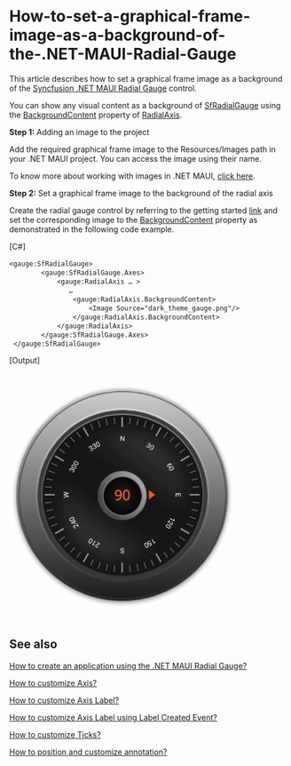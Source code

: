 # How-to-set-a-graphical-frame-image-as-a-background-of-the-.NET-MAUI-Radial-Gauge
This article describes how to set a graphical frame image as a background of the [Syncfusion .NET MAUI Radial Gauge](https://www.syncfusion.com/maui-controls/maui-radial-gauge) control.

You can show any visual content as a background of [SfRadialGauge](https://help.syncfusion.com/cr/maui/Syncfusion.Maui.Gauges.SfRadialGauge.html) using the [BackgroundContent](https://help.syncfusion.com/cr/maui/Syncfusion.Maui.Gauges.RadialAxis.html#Syncfusion_Maui_Gauges_RadialAxis_BackgroundContent)
property of [RadialAxis](https://help.syncfusion.com/cr/maui/Syncfusion.Maui.Gauges.RadialAxis.html).

**Step 1:** Adding an image to the project

Add the required graphical frame image to the Resources/Images path in your .NET MAUI project. You can access the image using their name.

To know more about working with images in .NET MAUI, [click here](https://docs.microsoft.com/en-us/dotnet/maui/user-interface/controls/image).

**Step 2:** Set a graphical frame image to the background of the radial axis

Create the radial gauge control by referring to the getting started [link](https://help.syncfusion.com/maui/radialgauge/getting-started#creating-an-application-using-the-net-maui-radial-gauge) and set the corresponding image to the [BackgroundContent](https://help.syncfusion.com/cr/maui/Syncfusion.Maui.Gauges.RadialAxis.html#Syncfusion_Maui_Gauges_RadialAxis_BackgroundContent) property as demonstrated in the following code example.

[C#]
```
<gauge:SfRadialGauge>
        <gauge:SfRadialGauge.Axes>
            <gauge:RadialAxis … >
               …
                <gauge:RadialAxis.BackgroundContent>
                    <Image Source="dark_theme_gauge.png"/>
                </gauge:RadialAxis.BackgroundContent>
            </gauge:RadialAxis>
        </gauge:SfRadialGauge.Axes>
 </gauge:SfRadialGauge>

```

[Output]

![](Output.png)

## See also

[How to create an application using the .NET MAUI Radial Gauge?](https://help.syncfusion.com/maui/radialgauge/getting-started#creating-an-application-using-the-net-maui-radial-gauge)

[How to customize Axis?](https://help.syncfusion.com/maui/radialgauge/axes#axis-customization)

[How to customize Axis Label?](https://help.syncfusion.com/maui/radialgauge/axes?cs-save-lang=1&cs-lang=csharp#axis-label-customization)

[How to customize Axis Label using Label Created Event?](https://help.syncfusion.com/maui/radialgauge/axes?cs-save-lang=1&cs-lang=csharp#labelcreated)

[How to customize Ticks?](https://help.syncfusion.com/maui/radialgauge/axes?cs-save-lang=1&cs-lang=csharp#tick-customization)

[How to position and customize annotation?](https://help.syncfusion.com/maui/radialgauge/annotation)
